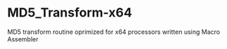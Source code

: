 # MD5_Transform-x64
MD5 transform routine oprimized for x64 processors written using Macro Assembler
